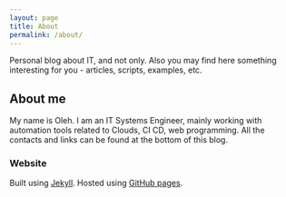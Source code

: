 ```yaml
---
layout: page
title: About
permalink: /about/
---
```


Personal blog about IT, and not only. Also you may find here something interesting for you - articles, scripts, examples, etc.

## About me
My name is Oleh. I am an IT Systems Engineer, mainly working with automation tools related to Clouds, CI CD, web programming. All the contacts and links can be found at the bottom of this blog.

### Website

Built using [Jekyll](https://jekyllrb.com/). Hosted using [GitHub pages](https://pages.github.com/).